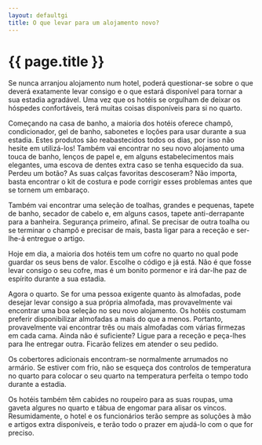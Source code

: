 ```yaml
---
layout: defaultgi
title: O que levar para um alojamento novo?
---
```


# {{ page.title }}

Se nunca arranjou alojamento num hotel, poderá questionar-se sobre o que deverá exatamente levar consigo e o que estará disponível para tornar a sua estadia agradável. Uma vez que os hotéis se orgulham de deixar os hóspedes confortáveis, terá muitas coisas disponíveis para si no quarto.

Começando na casa de banho, a maioria dos hotéis oferece champô, condicionador, gel de banho, sabonetes e loções para usar durante a sua estadia. Estes produtos são reabastecidos todos os dias, por isso não hesite em utilizá-los! Também vai encontrar no seu novo alojamento uma touca de banho, lenços de papel e, em alguns estabelecimentos mais elegantes, uma escova de dentes extra caso se tenha esquecido da sua. Perdeu um botão? As suas calças favoritas descoseram? Não importa, basta encontrar o kit de costura e pode corrigir esses problemas antes que se tornem um embaraço.

Também vai encontrar uma seleção de toalhas, grandes e pequenas, tapete de banho, secador de cabelo e, em alguns casos, tapete anti-derrapante para a banheira. Segurança primeiro, afinal. Se precisar de outra toalha ou se terminar o champô e precisar de mais, basta ligar para a receção e ser-lhe-á entregue o artigo.

Hoje em dia, a maioria dos hotéis tem um cofre no quarto no qual pode guardar os seus bens de valor. Escolhe o código e já está. Não é que fosse levar consigo o seu cofre, mas é um bonito pormenor e irá dar-lhe paz de espírito durante a sua estadia.

Agora o quarto. Se for uma pessoa exigente quanto às almofadas, pode desejar levar consigo a sua própria almofada, mas provavelmente vai encontrar uma boa seleção no seu novo alojamento. Os hotéis costumam preferir disponibilizar almofadas a mais do que a menos. Portanto, provavelmente vai encontrar três ou mais almofadas com várias firmezas em cada cama. Ainda não é suficiente? Ligue para a receção e peça-lhes para lhe entregar outra. Ficarão felizes em atender o seu pedido.

Os cobertores adicionais encontram-se normalmente arrumados no armário. Se estiver com frio, não se esqueça dos controlos de temperatura no quarto para colocar o seu quarto na temperatura perfeita o tempo todo durante a estadia.

Os hotéis também têm cabides no roupeiro para as suas roupas, uma gaveta algures no quarto e tábua de engomar para alisar os vincos. Resumidamente, o hotel e os funcionários terão sempre as soluções à mão e artigos extra disponíveis, e terão todo o prazer em ajudá-lo com o que for preciso.
